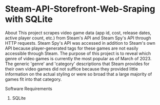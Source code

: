 # Steam-API-Storefront-Web-Sraping with SQLite

About
This project scrapes video game data (app id, cost, release dates, active player count, etc.) from Steam's API and Steam Spy's API through HTTP requests. Steam Spy's API was accessed in addition to Steam's own API because player-generated tags for these games are not easily accessible through Steam. The purpose of this project is to reveal which genre of video games is currently the most popular as of March of 2023. The generic 'genre' and 'category' descriptions that Steam provides for their own video games did not suffice because they provided little information on the actual styling or were so broad that a large majority of games fit into that category.

Software Requirements
1. SQLite

